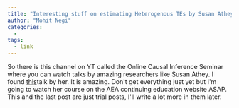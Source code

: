 ```yaml
---
title: "Interesting stuff on estimating Heterogenous TEs by Susan Athey"
author: "Mohit Negi"
categories:
  - 
tags:
  - link
---
```

So there is this channel on YT called the Online Causal Inference Seminar where you can watch talks by amazing researchers like Susan Athey. I found [this](https://www.youtube.com/watch?v=iik25wqIuFo)talk by her. It is amazing. Don't get everything just yet but I'm going to watch her course on the AEA continuing education website ASAP. This and the last post are just trial posts, I'll write a lot more in them later.
